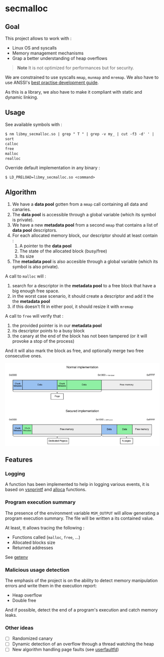 # secmalloc

## Goal

This project allows to work with :
* Linux OS and syscalls
* Memory management mechanisms
* Grap a better understanding of heap overflows

> **Note**
> It is not optimized for performances but for security.

We are constrained to use syscalls `mmap`, `munmap` and `mremap`. We also have to use ANSSI's [best practise development guide](https://cyber.gouv.fr/publications/regles-de-programmation-pour-le-developpement-securise-de-logiciels-en-langage-c).

As this is a library, we also have to make it compliant with static and dynamic linking.

## Usage

See available symbols with :

```shell
$ nm libmy_secmalloc.so | grep " T " | grep -v my_ | cut -f3 -d' ' | sort
calloc
free
malloc
realloc
```

Override default implementation in any binary :

```shell
$ LD_PRELOAD=libmy_secmalloc.so <command>
```

## Algorithm

1. We have a **data pool** gotten from a `mmap` call containing all data and canaries.
2. The **data pool** is accessible through a global variable (which its symbol is private).
3. We have a new **metadata pool** from a second `mmap` that contains a list of **data pool** descriptors.
4. For each allocated memory block, our descriptor should at least contain :
   1. A pointer to the **data pool**
   2. The state of the allocated block (busy/free)
   3. Its size
5. The **metadata pool** is also accesible through a global variable (which its symbol is also private).

A call to `malloc` will :
1. search for a descriptor in the **metadata pool** to a free block that have a big enough free space.
2. in the worst case scenario, it should create a descriptor and add it the the **metadata pool**
3. if this doesn't fit in either pool, it should resize it with `mremap`

A call to `free` will verify that :
1. the provided pointer is in our **metadata pool**
2. its descriptor points to a busy block
3. the canary at the end of the block has not been tampered (or it will provoke a stop of the process)

And it will also mark the block as free, and optionally merge two free consecutive ones.

![Secmalloc implementation](assets/secmalloc.png)

## Features

### Logging

A function has been implemented to help in logging various events, it is based on [vsnprintf](https://cplusplus.com/reference/cstdio/vsnprintf/) and [alloca](https://man7.org/linux/man-pages/man3/alloca.3.html) functions.

### Program execution summary

The presence of the environment variable `MSM_OUTPUT` will allow generating a program execution summary. The file will be written a its contained value.

At least, tt allows tracing the following :
- Functions called (`malloc`, `free`, ...)
- Allocated blocks size
- Returned addresses

See [getenv](https://man7.org/linux/man-pages/man3/getenv.3.html)

### Malicious usage detection

The emphasis of the project is on the ability to detect memory manipulation errors and write them in the execution report:
- Heap overflow
- Double free

And if possible, detect the end of a program's execution and catch memory leaks.

### Other ideas

- [ ] Randomized canary
- [ ] Dynamic detection of an overflow through a thread watching the heap
- [ ] New algorithm handling page faults (see [userfaultfd](https://man7.org/linux/man-pages/man2/userfaultfd.2.html))
